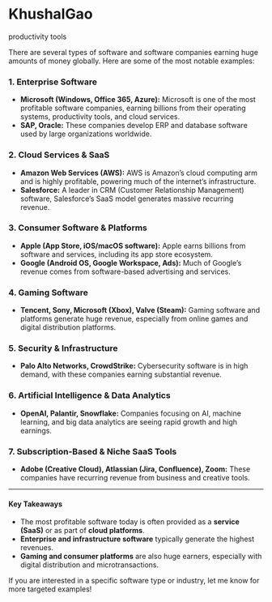 # KhushalGao
productivity tools

There are several types of software and software companies earning huge amounts of money globally. Here are some of the most notable examples:

### 1. Enterprise Software
- **Microsoft (Windows, Office 365, Azure):** Microsoft is one of the most profitable software companies, earning billions from their operating systems, productivity tools, and cloud services.
- **SAP, Oracle:** These companies develop ERP and database software used by large organizations worldwide.

### 2. Cloud Services & SaaS
- **Amazon Web Services (AWS):** AWS is Amazon’s cloud computing arm and is highly profitable, powering much of the internet’s infrastructure.
- **Salesforce:** A leader in CRM (Customer Relationship Management) software, Salesforce’s SaaS model generates massive recurring revenue.

### 3. Consumer Software & Platforms
- **Apple (App Store, iOS/macOS software):** Apple earns billions from software and services, including its app store ecosystem.
- **Google (Android OS, Google Workspace, Ads):** Much of Google’s revenue comes from software-based advertising and services.

### 4. Gaming Software
- **Tencent, Sony, Microsoft (Xbox), Valve (Steam):** Gaming software and platforms generate huge revenue, especially from online games and digital distribution platforms.

### 5. Security & Infrastructure
- **Palo Alto Networks, CrowdStrike:** Cybersecurity software is in high demand, with these companies earning substantial revenue.

### 6. Artificial Intelligence & Data Analytics
- **OpenAI, Palantir, Snowflake:** Companies focusing on AI, machine learning, and big data analytics are seeing rapid growth and high earnings.

### 7. Subscription-Based & Niche SaaS Tools
- **Adobe (Creative Cloud), Atlassian (Jira, Confluence), Zoom:** These companies have recurring revenue from business and creative tools.

---

#### Key Takeaways
- The most profitable software today is often provided as a **service (SaaS)** or as part of **cloud platforms**.
- **Enterprise and infrastructure software** typically generate the highest revenues.
- **Gaming and consumer platforms** are also huge earners, especially with digital distribution and microtransactions.

If you are interested in a specific software type or industry, let me know for more targeted examples!
